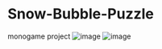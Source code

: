 # Snow-Bubble-Puzzle
monogame project
![image](https://user-images.githubusercontent.com/85469127/157871824-eb50a734-0c05-4eb0-826e-8ec4fa394d2e.png)
![image](https://user-images.githubusercontent.com/85469127/157871972-0771e8eb-3de2-468d-b386-905a2dadd804.png)
